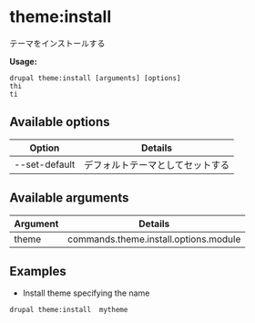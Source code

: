 # theme:install
テーマをインストールする

**Usage:**
```
drupal theme:install [arguments] [options]
thi
ti
```

## Available options
Option | Details
-------|-------------
--set-default | デフォルトテーマとしてセットする

## Available arguments
Argument | Details
---------|-------------
theme | commands.theme.install.options.module

## Examples
* Install theme specifying the name
```
drupal theme:install  mytheme
```
